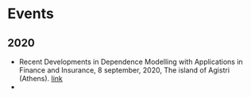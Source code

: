 ---
---

# Events

## 2020
* Recent Developments in Dependence Modelling with Applications in Finance and Insurance, 8 september, 2020, The island of Agistri (Athens). [link](https://www.vub.be/events/2020/recent-developments-in-dependence-modelling-with-applications-in-finance-and-insurance)  
* 
